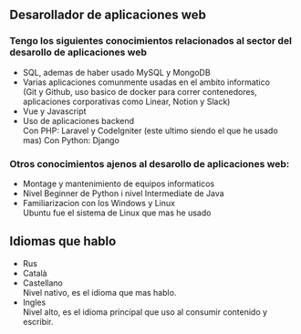 ## Desarollador de aplicaciones web 
### Tengo los siguientes conocimientos relacionados al sector del desarollo de aplicaciones web
* SQL, ademas de haber usado MySQL y MongoDB
* Varias aplicaciones comunmente usadas en el ambito informatico\
(Git y Github, uso basico de docker para correr contenedores, aplicaciones corporativas como Linear, Notion y Slack)
* Vue y Javascript
* Uso de aplicaciones backend\
Con PHP: Laravel y CodeIgniter (este ultimo siendo el que he usado mas)
Con Python: Django

### Otros conocimientos ajenos al desarollo de aplicaciones web:
* Montage y mantenimiento de equipos informaticos
* Nivel Beginner de Python i nivel Intermediate de Java
* Familiarizacion con los Windows y Linux\
Ubuntu fue el sistema de Linux que mas he usado

## Idiomas que hablo
* Rus
* Català
* Castellano\
Nivel nativo, es el idioma que mas hablo.
* Ingles\
Nivel alto, es el idioma principal que uso al consumir contenido y escribir.
